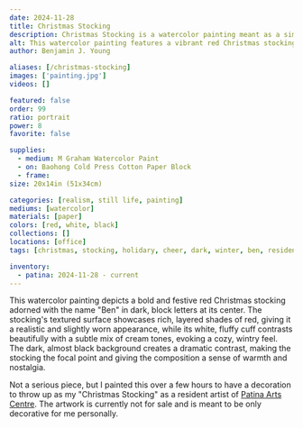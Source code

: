 ```yaml
---
date: 2024-11-28
title: Christmas Stocking
description: Christmas Stocking is a watercolor painting meant as a simple prop for my art gallery.
alt: This watercolor painting features a vibrant red Christmas stocking with the name Ben prominently displayed on it, accented by a textured white cuff and set against a dark black background.
author: Benjamin J. Young

aliases: [/christmas-stocking]
images: ['painting.jpg']
videos: []

featured: false
order: 99
ratio: portrait
power: 8
favorite: false

supplies:
  - medium: M Graham Watercolor Paint
  - on: Baohong Cold Press Cotton Paper Block
  - frame: 
size: 20x14in (51x34cm)

categories: [realism, still life, painting]
mediums: [watercolor]
materials: [paper]
colors: [red, white, black]
collections: []
locations: [office]
tags: [christmas, stocking, holidary, cheer, dark, winter, ben, resident, artist]

inventory:
  - patina: 2024-11-28 - current
---
```


This watercolor painting depicts a bold and festive red Christmas stocking adorned with the name "Ben" in dark, block letters at its center. The stocking's textured surface showcases rich, layered shades of red, giving it a realistic and slightly worn appearance, while its white, fluffy cuff contrasts beautifully with a subtle mix of cream tones, evoking a cozy, wintry feel. The dark, almost black background creates a dramatic contrast, making the stocking the focal point and giving the composition a sense of warmth and nostalgia.

<!--more-->

Not a serious piece, but I painted this over a few hours to have a decoration to throw up as my "Christmas Stocking" as a resident artist of [Patina Arts Centre](http://patinaartscentre.com/). The artwork is currently not for sale and is meant to be only decorative for me personally.